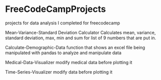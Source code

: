 # FreeCodeCampProjects
projects for data analysis I completed for freecodecamp

Mean-Variance-Standard Deviation Calculator
Calculates mean, variance, standard deviation, max, min and sum for list of 9 numbers that are put in.

Calculate-Demographic-Data
function that shows an excel file being manipulated with pandas to analyze and manipulate data

Medical-Data-Visualizer
modify medical data before plotting it

Time-Series-Visualizer
modify data before plotting it
